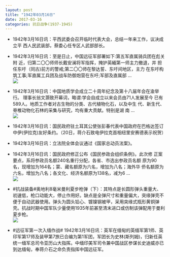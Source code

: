 ```yaml
---
layout: post
title: "1942年03月16日"
date: 2017-03-16
categories: 抗日战争(1937-1945)
---
```


<meta name="referrer" content="no-referrer" />

- 1942年3月16日讯：平西武委会召开临时代表大会，总结一年来工作，议决成立平 西人民武装部，蔡委心任专区人武部部长。 

- 1942年3月16日讯：至是日止，中国远征军部署如下:第五军直属骑兵团在彪关附 近，归第二〇〇师师长戴安澜将军指挥，掩护英緬第一师主力撤退，并 担任东吁（同古)前方的警戒;第二〇〇师在黎达誓、东吁间地区，主力 在东吁构筑工事;军直属工兵团及战车防御炮营在东吁;军部及直属部 ... <br/><img src="https://wx3.sinaimg.cn/large/aca367d8ly1fdozbwak7fj20c80dvjrl.jpg" />

- 1942年3月16日讯：中国地质学会成立二十周年纪念及第十八届年会在渝举行。 理事长翁文灏致开幕词，略谓:学会自成立以来会员由71人发展至今 已有589人。地质工作者对古生物的分类、古代植物化石，以及中生 代、新生代、脊椎动物化石林的采集与研究，均有重大贡献。特别是湖 南 ... <br/><img src="https://wx3.sinaimg.cn/large/aca367d8ly1fdoxlkn242j20c80bxgls.jpg" />

- 1942年3月16日讯：国民政府驻土耳其公使张彭春代表中国政府在巴格达签订 中伊(伊拉克)友好条约。（20日，蒋介石致电伊拉克首相纽里安赛德表示祝贺） 

- 1942年3月16日讯：立法院全体会议通过《国家总动员法案》。 

- 1942年3月16日讯：国民政府修正公布《国民参政会组织条例》。此次修 正案要点，系将参政员名额240名重行分配，各省、市选出参政员名额 原为90名，现增加为164名；蒙、藏名额原为六名，增加为八名；海外华 侨名额原为六名，增加为八名；各文化、经济名额原为138名，减为6 ... <br/><img src="https://wx1.sinaimg.cn/large/aca367d8ly1fdohzta40mj20c809074d.jpg" />

- #抗战装备#奥地利8毫米曼利夏步枪弹（下）：其特点是长圆形弹头重量大、初速低，枪口动能大，停止作用好。缺点是全弹尺寸和重量偏大，突缘弹壳不便于自动武器使用。弹头为圆头铅心、镀镍钢被甲，采用突缘式瓶形黄铜弹壳。抗战时期中国军队少量使用1935年前甚至清末进口或仿制该弹配用于曼利夏步枪。 <br/><img src="https://wx2.sinaimg.cn/large/aca367d8ly1fdog9iujlvj205k0dct9u.jpg" />

- #远征军第一次入缅作战# 1942年3月16日讯：英军在缅甸的英缅军第1师、英印军第17师及装甲第7旅已合编为第1军团，军团长为史林(斯列姆)，归新任英统一缅军总司令亚历山大指挥。中缅印美军司令兼中国战区参谋长史迪威亦已到达缅甸，奉蒋介石之命负责指挥中国远征军。 

